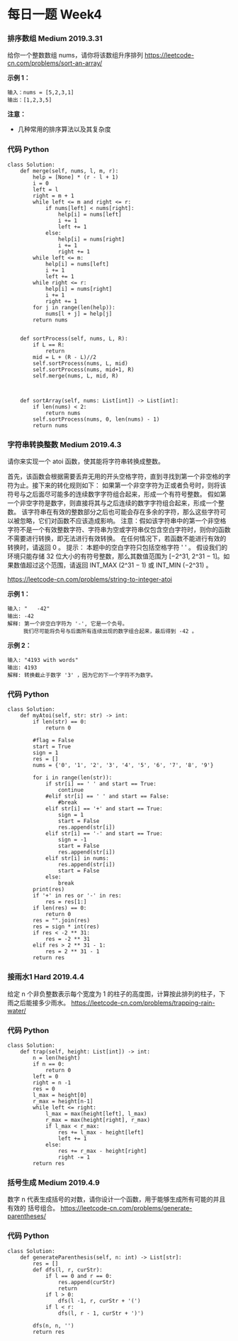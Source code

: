 # 每日一题 Week4
### 排序数组 Medium 2019.3.31
给你一个整数数组 nums，请你将该数组升序排列
<https://leetcode-cn.com/problems/sort-an-array/>

**示例 1：**

```
输入：nums = [5,2,3,1]
输出：[1,2,3,5]

```


**注意：**

- 几种常用的排序算法以及其复杂度


### 代码 Python

```python3
class Solution:
    def merge(self, nums, l, m, r):
        help = [None] * (r - l + 1)
        i = 0
        left = l
        right = m + 1
        while left <= m and right <= r:
            if nums[left] < nums[right]:
                help[i] = nums[left]
                i += 1
                left += 1
            else:
                help[i] = nums[right]
                i += 1
                right += 1
        while left <= m:
            help[i] = nums[left]
            i += 1
            left += 1
        while right <= r:
            help[i] = nums[right]
            i += 1
            right += 1
        for j in range(len(help)):
            nums[l + j] = help[j]
        return nums


    def sortProcess(self, nums, L, R):
        if L == R:
            return
        mid = L + (R - L)//2
        self.sortProcess(nums, L, mid)
        self.sortProcess(nums, mid+1, R)
        self.merge(nums, L, mid, R)



    def sortArray(self, nums: List[int]) -> List[int]:
        if len(nums) < 2:
            return nums
        self.sortProcess(nums, 0, len(nums) - 1)
        return nums

```

### 字符串转换整数 Medium 2019.4.3
请你来实现一个 atoi 函数，使其能将字符串转换成整数。

首先，该函数会根据需要丢弃无用的开头空格字符，直到寻找到第一个非空格的字符为止。接下来的转化规则如下：
如果第一个非空字符为正或者负号时，则将该符号与之后面尽可能多的连续数字字符组合起来，形成一个有符号整数。
假如第一个非空字符是数字，则直接将其与之后连续的数字字符组合起来，形成一个整数。
该字符串在有效的整数部分之后也可能会存在多余的字符，那么这些字符可以被忽略，它们对函数不应该造成影响。
注意：假如该字符串中的第一个非空格字符不是一个有效整数字符、字符串为空或字符串仅包含空白字符时，则你的函数不需要进行转换，即无法进行有效转换。
在任何情况下，若函数不能进行有效的转换时，请返回 0 。
提示：
本题中的空白字符只包括空格字符 ' ' 。
假设我们的环境只能存储 32 位大小的有符号整数，那么其数值范围为 [−2^31,  2^31 − 1]。如果数值超过这个范围，请返回  INT_MAX (2^31 − 1) 或 INT_MIN (−2^31) 。

<https://leetcode-cn.com/problems/string-to-integer-atoi>

**示例 1：**

```
输入: "   -42"
输出: -42
解释: 第一个非空白字符为 '-', 它是一个负号。
     我们尽可能将负号与后面所有连续出现的数字组合起来，最后得到 -42 。

```

**示例 2：**

```
输入: "4193 with words"
输出: 4193
解释: 转换截止于数字 '3' ，因为它的下一个字符不为数字。

```

### 代码 Python

```python3
class Solution:
    def myAtoi(self, str: str) -> int:
        if len(str) == 0:
            return 0

        #flag = False
        start = True
        sign = 1
        res = []
        nums = {'0', '1', '2', '3', '4', '5', '6', '7', '8', '9'}

        for i in range(len(str)):
            if str[i] == ' ' and start == True:
                continue
            #elif str[i] == ' ' and start == False:
                #break
            elif str[i] == '+' and start == True:
                sign = 1
                start = False
                res.append(str[i])
            elif str[i] == '-' and start == True:
                sign = -1
                start = False
                res.append(str[i])
            elif str[i] in nums:
                res.append(str[i])
                start = False
            else:
                break
        print(res)
        if '+' in res or '-' in res:
            res = res[1:]
        if len(res) == 0:
            return 0
        res = "".join(res)
        res = sign * int(res)
        if res < -2 ** 31:
            res = -2 ** 31
        elif res > 2 ** 31 - 1:
            res = 2 ** 31 - 1
        return res

```

### 接雨水1 Hard 2019.4.4
给定 n 个非负整数表示每个宽度为 1 的柱子的高度图，计算按此排列的柱子，下雨之后能接多少雨水。
<https://leetcode-cn.com/problems/trapping-rain-water/>


### 代码 Python

```python3
class Solution:
    def trap(self, height: List[int]) -> int:
        n = len(height)
        if n == 0:
            return 0
        left = 0
        right = n -1
        res = 0
        l_max = height[0]
        r_max = height[n-1]
        while left <= right:
            l_max = max(height[left], l_max)
            r_max = max(height[right], r_max)
            if l_max < r_max:
                res += l_max - height[left]
                left += 1
            else:
                res += r_max - height[right]
                right -= 1
        return res

```

### 括号生成 Medium 2019.4.9
数字 n 代表生成括号的对数，请你设计一个函数，用于能够生成所有可能的并且 有效的 括号组合。
<https://leetcode-cn.com/problems/generate-parentheses/>


### 代码 Python

```python3
class Solution:
    def generateParenthesis(self, n: int) -> List[str]:
        res = []
        def dfs(l, r, curStr):
            if l == 0 and r == 0:
                res.append(curStr)
                return
            if l > 0:
                dfs(l -1, r, curStr + '(')
            if l < r:
                dfs(l, r - 1, curStr + ')')
        
        dfs(n, n, '')
        return res
```

